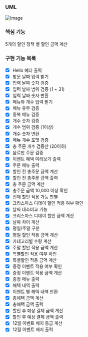 ### UML
![image](https://github.com/Arachneee/java-christmas-6-Arachneee/assets/66822642/a87d1cd8-f1c5-4523-8400-19adb9a268c1)

### 핵심 기능
5개의 할인 정책 별 할인 금액 계산

### 구현 기능 목록
- [x] Hello 헤더 출력
- [x] 방문 날짜 입력 받기
- [x] 입력 날짜 숫자 검증
- [x] 입력 날짜 범위 검증 (1 ~ 31)
- [x] 입력 날짜 숫자 변환
- [x] 메뉴와 개수 입력 받기
- [x] 메뉴 유무 검증
- [x] 중복 메뉴 검증
- [x] 개수 숫자 검증 
- [x] 개수 범위 검증 (1이상)
- [x] 개수 숫자 변환
- [x] 메뉴 개수 포맷 검증
- [x] 총 주문 개수 검증산 (20이하)
- [x] 음료만 주문 검증
- [x] 이벤트 혜택 미리보기 출력
- [x] 주문 메뉴 출력
- [x] 할인 전 총주문 금액 계산
- [x] 할인 전 총주문 금액 출력
- [x] 총 주문 금액 계산
- [x] 총주문 금액 10,000 이상 확인
- [x] 전체 할인 적용 가능 판별
- [x] 크리스마스 디데이 할인 적용 여부 확인
- [x] 날짜 대소비교 기능
- [x] 크리스마스 디데이 할인 금액 계산
- [x] 날짜 차이 계산
- [x] 평일/주말 구분
- [x] 평일 할인 적용 금액 계산
- [x] 카테고리별 수량 계산
- [x] 주말 할인 적용 금액 계산
- [x] 특별할인 적용 여부 확인
- [x] 특별할인 적용 금액 계산
- [x] 증정 이벤트 적용 여부 확인
- [x] 증정 이벤트 적용 금액 계산
- [x] 증정 메뉴 출력
- [x] 해택 내역 출력
- [x] 이벤트 별 해택 내역 반환
- [x] 총해택 금액 계산
- [x] 총해택 금액 출력
- [x] 할인 후 예상 결제 금액 계산
- [x] 할인 후 예상 결제 금액 출력
- [x] 12월 이벤트 배지 등급 계산
- [x] 12월 이벤트 배지 출력